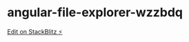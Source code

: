 # angular-file-explorer-wzzbdq

[Edit on StackBlitz ⚡️](https://stackblitz.com/edit/angular-file-explorer-wzzbdq)